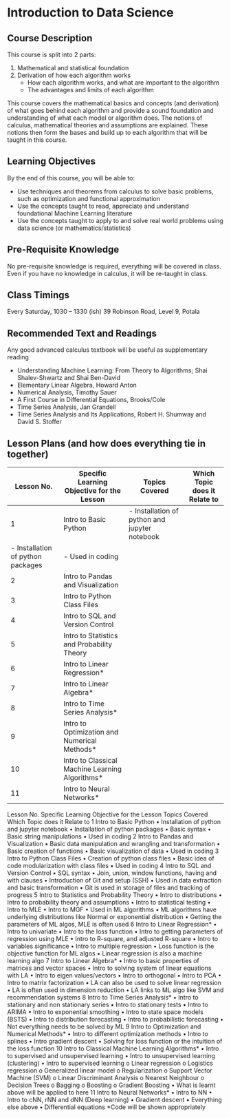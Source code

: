 # Introduction to Data Science

## Course Description
This course is split into 2 parts:
1. Mathematical and statistical foundation
1. Derivation of how each algorithm works
	- How each algorithm works, and what are important to the algorithm
	- The advantages and limits of each algorithm

This course covers the mathematical basics and concepts (and derivation) of what goes behind each algorithm and provide a sound foundation and understanding of what each model or algorithm does. The notions of calculus, mathematical theories and assumptions are explained. These notions then form the bases and build up to each algorithm that will be taught in this course.

## Learning Objectives 
By the end of this course, you will be able to:
- Use techniques and theorems from calculus to solve basic problems, such as optimization and functional approximation
- Use the concepts taught to read, appreciate and understand foundational Machine Learning literature
- Use the concepts taught to apply to and solve real world problems using data science (or mathematics/statistics)

## Pre-Requisite Knowledge
No pre-requisite knowledge is required, everything will be covered in class. Even if you have no knowledge in calculus, it will be re-taught in class.

## Class Timings
Every Saturday, 1030 – 1330 (ish)
39 Robinson Road, Level 9, Potala

## Recommended Text and Readings
Any good advanced calculus textbook will be useful as supplementary reading
- Understanding Machine Learning: From Theory to Algorithms; Shai Shalev-Shwartz and Shai Ben-David
- Elementary Linear Algebra, Howard Anton
- Numerical Analysis, Timothy Sauer
- A First Course in Differential Equations, Brooks/Cole
- Time Series Analysis, Jan Grandell
- Time Series Analysis and Its Applications, Robert H. Shumway and David S. Stoffer

## Lesson Plans (and how does everything tie in together)
|Lesson No.   |Specific Learning Objective for the Lesson   |Topics Covered   |Which Topic does it Relate to   |
|---		  |---											|---			  |---							   |
|1   |Intro to Basic Python   |- Installation of python and jupyter notebook
							   - Installation of python packages   |- Used in coding  |
|2   |Intro to Pandas and Visualization   |   |   |
|3   |Intro to Python Class Files   |   |   |
|4   |Intro to SQL and Version Control   |   |   |
|5   |Intro to Statistics and Probability Theory   |   |   |
|6   |Intro to Linear Regression*   |   |   |
|7   |Intro to Linear Algebra*   |   |   |
|8   |Intro to Time Series Analysis*   |   |   |
|9   |Intro to Optimization and Numerical Methods*   |   |   |
|10   |Intro to Classical Machine Learning Algorithms*   |   |   |
|11   |Intro to Neural Networks*   |   |   |

Lesson No.	Specific Learning Objective for the Lesson	Topics Covered	Which Topic does it Relate to
1	Intro to Basic Python	•	Installation of python and jupyter notebook
•	Installation of python packages
•	Basic syntax
•	Basic string manipulations	•	Used in coding
2	Intro to Pandas and Visualization	•	Basic data manipulation and wrangling and transformation
•	Basic creation of functions
•	Basic visualization of data	•	Used in coding
3	Intro to Python Class Files	•	Creation of python class files
•	Basic idea of code modularization with class files	•	Used in coding
4	Intro to SQL and Version Control	•	SQL syntax
•	Join, union, window functions, having and with clauses
•	Introduction of Git and setup (SSH)	•	Used in data extraction and basic transformation
•	Git is used in storage of files and tracking of progress
5	Intro to Statistics and Probability Theory	•	Intro to distributions
•	Intro to probability theory and assumptions
•	Intro to statistical testing
•	Intro to MLE
•	Intro to MGF	•	Used in ML algorithms
•	ML algorithms have underlying distributions like Normal or exponential distribution
•	Getting the parameters of ML algos, MLE is often used
6	Intro to Linear Regression*	•	Intro to univariate
•	Intro to the loss function
•	Intro to getting parameters of regression using MLE
•	Intro to R-square, and adjusted R-square
•	Intro to variables significance
•	Intro to multiple regression	•	Loss function is the objective function for ML algos
•	Linear regression is also a machine learning algo
7	Intro to Linear Algebra*	•	Intro to basic properties of matrices and vector spaces
•	Intro to solving system of linear equations with LA
•	Intro to eigen values/vectors
•	Intro to orthogonal
•	Intro to PCA
•	Intro to matrix factorization	•	LA can also be used to solve linear regression
•	LA is often used in dimension reduction
•	LA links to ML algo like SVM and recommendation systems
8	Intro to Time Series Analysis*	•	Intro to stationary and non stationary series
•	Intro to stationary tests
•	Intro to ARIMA
•	Intro to exponential smoothing
•	Intro to state space models (BSTS)
•	Intro to distribution forecasting
•	Intro to probabilistic forecasting	•	Not everything needs to be solved by ML
9	Intro to Optimization and Numerical Methods*	•	Intro to different optimization methods
•	Intro to splines
•	Intro gradient descent	•	Solving for loss function or the intuition of the loss function
10	Intro to Classical Machine Learning Algorithms*	•	Intro to supervised and unsupervised learning
•	Intro to unsupervised learning (clustering)
•	Intro to supervised learning
o	Linear regression
o	Logistics regression
o	Generalized linear model
o	Regularization
o	Support Vector Machine (SVM)
o	Linear Discriminant Analysis
o	Nearest Neighbour
o	Decision Trees
o	Bagging
o	Boosting
o	Gradient Boosting	•	What is learnt above will be applied to here
11	Intro to Neural Networks*	•	Intro to NN
•	Intro to cNN, rNN and dNN (Deep learning)	•	Gradient descent
•	Everything else above
•	Differential equations
*Code will be shown appropriately
